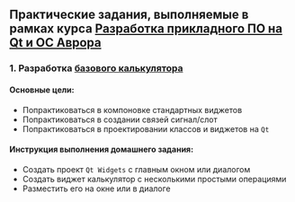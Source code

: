 ## Практические задания, выполняемые в рамках курса [Разработка прикладного ПО на Qt и ОС Аврора](https://otus.ru/lessons/qt-aurora/)

### 1. Разработка [базового калькулятора](calc)

#### Основные цели:
- Попрактиковаться в компоновке стандартных виджетов
- Попрактиковаться в создании связей сигнал/слот
- Попрактиковаться в проектировании классов и виджетов на `Qt`

#### Инструкция выполнения домашнего задания:
- Создать проект `Qt Widgets` с главным окном или диалогом
- Создать виджет калькулятор с несколькими простыми операциями
- Разместить его на окне или в диалоге
